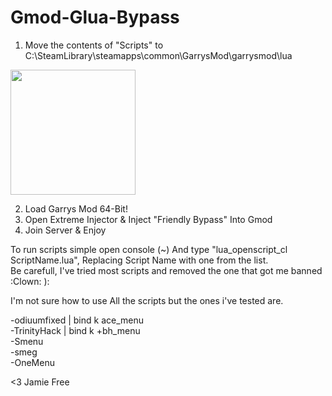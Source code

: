 # Gmod-Glua-Bypass
 
 1. Move the contents of "Scripts" to C:\SteamLibrary\steamapps\common\GarrysMod\garrysmod\lua
 <img src="https://i.imgur.com/tw6dlcZ.png" width="200">

2. Load Garrys Mod 64-Bit!
3. Open Extreme Injector & Inject "Friendly Bypass" Into Gmod
4. Join Server & Enjoy


To run scripts simple open console (~) And type "lua_openscript_cl ScriptName.lua", Replacing Script Name with one from the list.  
Be carefull, I've tried most scripts and removed the one that got me banned :Clown: ):


I'm not sure how to use All the scripts but the ones i've tested are.

-odiuumfixed  | bind k ace_menu  
-TrinityHack | bind k +bh_menu  
-Smenu  
-smeg  
-OneMenu

<3 Jamie Free
